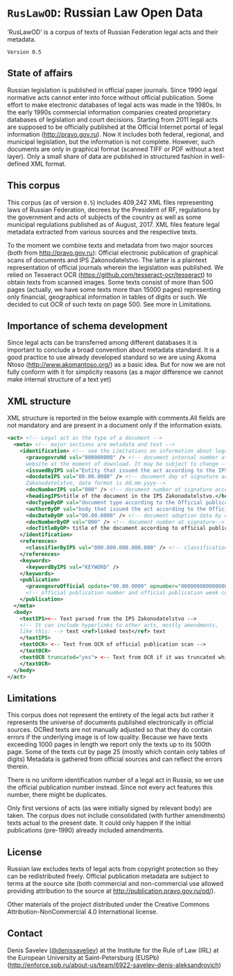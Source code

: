 # `RusLawOD`: Russian Law Open Data
‘RusLawOD’ is a corpus of texts of Russian Federation legal acts and their metadata.

`Version 0.5`

## State of affairs
Russian legislation is published in official paper journals. Since 1990 legal normative acts cannot enter into force without official publication. Some effort to make electronic databases of legal acts was made in the 1980s.  In the early 1990s commercial information companies created proprietary databases of legislation and court decisions. Starting from 2011 legal acts are supposed to be officially published at the Official Internet portal of legal information (http://pravo.gov.ru). Now it includes both federal, regional, and municipal legislation, but the information is not complete. However, such documents are only in graphical format (scanned TIFF or PDF without a text layer). Only a small share of data are published in structured fashion in well-defined XML format.

## This corpus
This corpus (as of version `0.5`) includes 409,242 XML files representing laws of Russian Federation, decrees by the President of RF, regulations by the government and acts of subjects of the country as well as some municipal regulations published as of August, 2017. XML files feature legal metadata extracted from various sources and the respective texts.

To the moment we combine texts and metadata from two major sources (both from http://pravo.gov.ru): Official electronic publication of graphical scans of documents and IPS Zakonodatelstvo. The latter is a plaintext representation of official journals wherein the legislation was published.
 We relied on Tesseract OCR (https://github.com/tesseract-ocr/tesseract) to obtain texts from scanned images. Some texts consist of more than 500 pages (actually, we have some texts more than 15000 pages) representing only financial, geographical information in tables of digits or such. We decided to cut OCR of such texts on page 500. See more in Limitations. 

## Importance of schema development
Since legal acts can be transferred among different databases it is important to conclude a broad convention about metadata standard. It is a good practice to use already developed standard so we are using Akoma Ntoso (http://www.akomantoso.org/) as a basic idea. But for now we are not fully conform with it for simplicity reasons (as a major difference we cannot make internal structure of a text yet) 

## XML structure
XML structure is reported in the below example with comments.All fields are not mandatory and are present in a document only if the information exists.

```xml
<act> <!-- Legal act as the type of a document -->
  <meta> <!-- major sections are metadata and text -->
    <identification> <!-- see the Limitations on information about legal act identification in Russia -->
      <pravogovruNd val="000000000" /> <!-- document internal number at the IPS Zakonodatelstvo 
      website at the moment of download. It may be subject to change -->
      <issuedByIPS val="Entity that issued the act according to the IPS Zakonodatelstvo" />
      <docdateIPS val="00.00.0000" /> <!-- document day of signature according to the IPS 
      Zakonodatelstvo, date format is dd.mm.yyyy-->
      <docNumberIPS val="000" /> <!-- document number at signature according to the IPS Zakonodatelstvo -->
      <headingIPS>title of the document in the IPS Zakonodatelstvo.</headingIPS> 
      <docTypeByOP val="document type according to the Official publication website" /> 
      <authorByOP val="body that issued the act according to the Official publication website" /> 
      <docDateByOP val="00.00.0000" /> <!-- document adoption data by official publication site date format dd.mm.yyyy-->
      <docNumberByOP val="000" /> <!-- document number at signature-->
      <docTitleByOP> title of the document according to official publication site </docTitleByOp> 
    </identification>
    <references>
      <classifierByIPS val="000.000.000.000.000" /> <!-- classification code according to the IPS Zakonodatelstvo -->
    </references>
    <keywords>
      <keywordByIPS val="KEYWORD" /> 
    </keywords>
    <publication>
      <pravogovruOfficial opdate="00.00.0000" opnumber="0000000000000000" opweekcode="0000000000000" /> 
      <!-- official publication number and official publication week code date format dd.mm.yyyy-->
    </publication>
  </meta>
  <body>
    <textIPS><-- Text parsed from the IPS Zakonodatelstvo --> 
    <!-- It can include hyperlinks to other acts, mostly amendments,
    like this: --> text <ref>linked text</ref> text 
    </textIPS>
    <textOCR> <-- Text from OCR of official publication scan -->
    </textOCR> 
    <textOCR truncated="yes"> <-- Text from OCR if it was truncated while OCR -->
    </textOCR> 
  </body>
</act>
```

## Limitations
This corpus does not represent the entirety of the legal acts but rather it represents the universe of documents published electronically in official sources. OCRed texts are not manually adjusted so that they do contain errors if the underlying image is of low quality. Because we have texts exceeding 1000 pages in length we report only the texts up to its 500th page. Some of the texts cut by page 25 (mostly which contain only tables of digits) Metadata is gathered from official sources and can reflect the errors therein.

There is no uniform identification number of a legal act in Russia, so we use the official publication number instead. Since not every act features this number, there might be duplicates.

Only first versions of acts (as were initially signed by relevant body) are taken. The corpus does not include consolidated (with further amendments) texts actual to the present date. It could only happen if the initial publications (pre-1990) already included amendments.

## License
Russian law excludes texts of legal acts from copyright protection so they can be redistributed freely. Official publication metadata are subject to terms at the source site (both commercial and non-commercial use allowed providing attribution to the source at http://publication.pravo.gov.ru/od/).

Other materials of the project distributed under the Creative Commons Attribution-NonCommercial 4.0 International license.

## Contact
Denis Savelev ([@denissaveliev](https://github.com/denissaveliev)) at the Institute for the Rule of Law (IRL) at the European University at Saint-Petersburg (EUSPb) (http://enforce.spb.ru/about-us/team/6922-savelev-denis-aleksandrovich)
